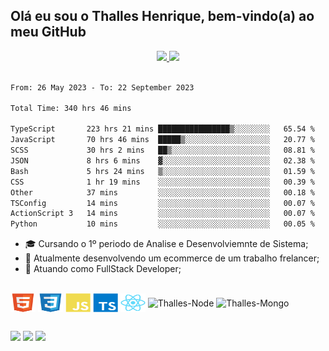 ## Olá eu sou o Thalles Henrique, bem-vindo(a) ao meu GitHub

<div align="center">
  <a href="https://github.com/Thalles-HsA">
  <img height="180em" src="https://github-readme-stats.vercel.app/api?username=Thalles-HsA&show_icons=true&theme=radical&include_all_commits=true&count_private=true"/>
  <img height="180em" src="https://github-readme-stats.vercel.app/api/top-langs/?username=Thalles-HsA&exclude_repo=github-readme-stats,Pong,Freeway-JS&langs_count=5&theme=radical"/>
</div><br>
  
  <!--START_SECTION:waka-->

```txt
From: 26 May 2023 - To: 22 September 2023

Total Time: 340 hrs 46 mins

TypeScript       223 hrs 21 mins ████████████████▒░░░░░░░░   65.54 %
JavaScript       70 hrs 46 mins  █████▒░░░░░░░░░░░░░░░░░░░   20.77 %
SCSS             30 hrs 2 mins   ██▒░░░░░░░░░░░░░░░░░░░░░░   08.81 %
JSON             8 hrs 6 mins    ▓░░░░░░░░░░░░░░░░░░░░░░░░   02.38 %
Bash             5 hrs 24 mins   ▒░░░░░░░░░░░░░░░░░░░░░░░░   01.59 %
CSS              1 hr 19 mins    ░░░░░░░░░░░░░░░░░░░░░░░░░   00.39 %
Other            37 mins         ░░░░░░░░░░░░░░░░░░░░░░░░░   00.18 %
TSConfig         14 mins         ░░░░░░░░░░░░░░░░░░░░░░░░░   00.07 %
ActionScript 3   14 mins         ░░░░░░░░░░░░░░░░░░░░░░░░░   00.07 %
Python           10 mins         ░░░░░░░░░░░░░░░░░░░░░░░░░   00.05 %
```

<!--END_SECTION:waka-->

  - 🎓 Cursando o 1º periodo de Analise e Desenvolviemnte de Sistema;
  - 🌱 Atualmente desenvolvendo um ecommerce de um trabalho frelancer;
  - 🎯 Atuando como FullStack Developer;
 
<div style="display: inline_block"><br>
  <img align="center" alt="Thalles-HTML" height="30" width="40" src="https://raw.githubusercontent.com/devicons/devicon/master/icons/html5/html5-original.svg">
  <img align="center" alt="Thalles-CSS" height="30" width="40" src="https://raw.githubusercontent.com/devicons/devicon/master/icons/css3/css3-original.svg">
  <img align="center" alt="Thalles-Js" height="30" width="40" src="https://raw.githubusercontent.com/devicons/devicon/master/icons/javascript/javascript-plain.svg">
  <img align="center" alt="Thalles-Ts" height="30" width="40" src="https://raw.githubusercontent.com/devicons/devicon/master/icons/typescript/typescript-plain.svg">
  <img align="center" alt="Thalles-React" height="30" width="40" src="https://raw.githubusercontent.com/devicons/devicon/master/icons/react/react-original.svg">
  <img align="center" alt="Thalles-Node" height="30" width="40" src="https://cdn.jsdelivr.net/gh/devicons/devicon/icons/nodejs/nodejs-original.svg" />
  <img align="center" alt="Thalles-Mongo" height="30" width="40" src="https://cdn.jsdelivr.net/gh/devicons/devicon/icons/mongodb/mongodb-original.svg" />
  
</div>

 ##
  
<div>
  <a href="https://www.linkedin.com/in/thalles-hsa" target="_blank"><img src="https://img.shields.io/badge/-LinkedIn-%230077B5?style=for-the-badge&logo=linkedin&logoColor=white" target="_blank"></a> 
  <a href="https://instagram.com/thalleshsa" target="_blank"><img src="https://img.shields.io/badge/-Instagram-%23E4405F?style=for-the-badge&logo=instagram&logoColor=white" target="_blank"></a>
  <a href = "mailto:thsa.henrique@gmail.com"><img src="https://img.shields.io/badge/-Gmail-%23333?style=for-the-badge&logo=gmail&logoColor=white" target="_blank"></a>
   
</div>
